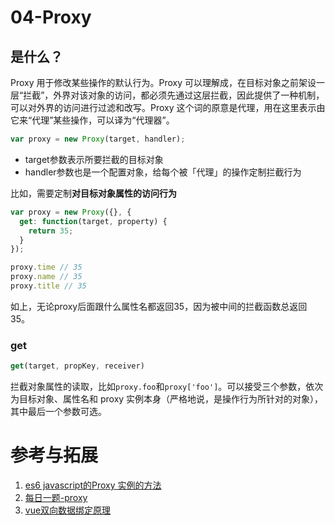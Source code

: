 # 04-Proxy

## 是什么？

Proxy 用于修改某些操作的默认行为。Proxy 可以理解成，在目标对象之前架设一层“拦截”，外界对该对象的访问，都必须先通过这层拦截，因此提供了一种机制，可以对外界的访问进行过滤和改写。Proxy 这个词的原意是代理，用在这里表示由它来“代理”某些操作，可以译为“代理器”。

```js
var proxy = new Proxy(target, handler);
```

- target参数表示所要拦截的目标对象
- handler参数也是一个配置对象，给每个被「代理」的操作定制拦截行为

比如，需要定制**对目标对象属性的访问行为**

```js
var proxy = new Proxy({}, {
  get: function(target, property) {
    return 35;
  }
});

proxy.time // 35
proxy.name // 35
proxy.title // 35
```

如上，无论proxy后面跟什么属性名都返回35，因为被中间的拦截函数总返回35。

### get

```js
get(target, propKey, receiver)
```

拦截对象属性的读取，比如`proxy.foo`和`proxy['foo']`。可以接受三个参数，依次为目标对象、属性名和 proxy 实例本身（严格地说，是操作行为所针对的对象），其中最后一个参数可选。


# 参考与拓展

1. [es6 javascript的Proxy 实例的方法](https://blog.csdn.net/qq_30100043/article/details/53443017)
2. [每日一题-proxy](https://zhuanlan.zhihu.com/p/22584733)
3. [vue双向数据绑定原理](https://juejin.im/post/5b86119a6fb9a019f928d82d)